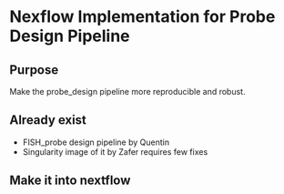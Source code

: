# Nexflow Implementation for Probe Design Pipeline

## Purpose

Make the probe_design pipeline more reproducible and robust.

## Already exist

- FISH_probe design pipeline by Quentin 
- Singularity image of it by Zafer
requires few fixes

## Make it into nextflow

